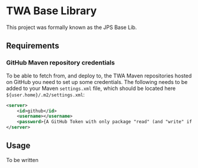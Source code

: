 
# TWA Base Library

This project was formally known as the JPS Base Lib.

## Requirements

### GitHub Maven repository credentials

To be able to fetch from, and deploy to, the TWA Maven repositories hosted on GitHub you need to set up some credentials.
The following needs to be added to your Maven `settings.xml` file, which should be located here `${user.home}/.m2/settings.xml`:

```xml
<server>
    <id>github</id>
    <username></username>
    <password>{A GitHub Token with only package "read" (and "write" if you need to deploy) permissions}</password>
</server>
```

## Usage

To be written
